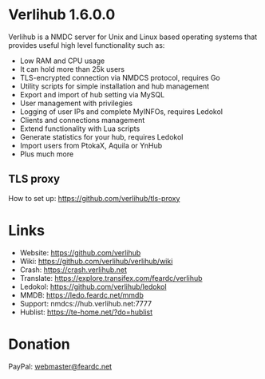 # Verlihub 1.6.0.0

Verlihub is a NMDC server for Unix and Linux based operating systems that provides useful high level functionality such as:

  * Low RAM and CPU usage
  * It can hold more than 25k users
  * TLS-encrypted connection via NMDCS protocol, requires Go
  * Utility scripts for simple installation and hub management
  * Export and import of hub setting via MySQL
  * User management with privilegies
  * Logging of user IPs and complete MyINFOs, requires Ledokol
  * Clients and connections management
  * Extend functionality with Lua scripts
  * Generate statistics for your hub, requires Ledokol
  * Import users from PtokaX, Aquila or YnHub
  * Plus much more

## TLS proxy

How to set up: https://github.com/verlihub/tls-proxy

# Links

  * Website: https://github.com/verlihub
  * Wiki: https://github.com/verlihub/verlihub/wiki
  * Crash: https://crash.verlihub.net
  * Translate: https://explore.transifex.com/feardc/verlihub
  * Ledokol: https://github.com/verlihub/ledokol
  * MMDB: https://ledo.feardc.net/mmdb
  * Support: nmdcs://hub.verlihub.net:7777
  * Hublist: https://te-home.net/?do=hublist

# Donation

PayPal: [webmaster@feardc.net](https://www.paypal.com/paypalme/feardc/)

